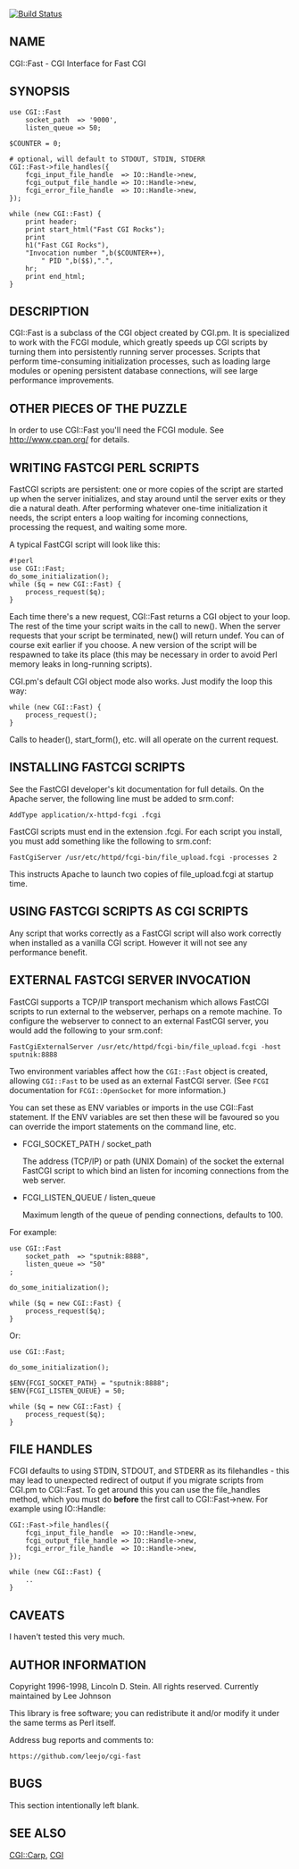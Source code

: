 [![Build Status](https://travis-ci.org/leejo/cgi-fast.svg?branch=master)](https://travis-ci.org/leejo/cgi-fast)

## NAME

CGI::Fast - CGI Interface for Fast CGI

## SYNOPSIS

    use CGI::Fast
        socket_path  => '9000',
        listen_queue => 50;

    $COUNTER = 0;

    # optional, will default to STDOUT, STDIN, STDERR
    CGI::Fast->file_handles({
        fcgi_input_file_handle  => IO::Handle->new,
        fcgi_output_file_handle => IO::Handle->new,
        fcgi_error_file_handle  => IO::Handle->new,
    });

    while (new CGI::Fast) {
        print header;
        print start_html("Fast CGI Rocks");
        print
        h1("Fast CGI Rocks"),
        "Invocation number ",b($COUNTER++),
            " PID ",b($$),".",
        hr;
        print end_html;
    }

## DESCRIPTION

CGI::Fast is a subclass of the CGI object created by CGI.pm.  It is
specialized to work with the FCGI module, which greatly speeds up CGI
scripts by turning them into persistently running server processes.
Scripts that perform time-consuming initialization processes, such as
loading large modules or opening persistent database connections, will
see large performance improvements.

## OTHER PIECES OF THE PUZZLE

In order to use CGI::Fast you'll need the FCGI module.  See
http://www.cpan.org/ for details.

## WRITING FASTCGI PERL SCRIPTS

FastCGI scripts are persistent: one or more copies of the script
are started up when the server initializes, and stay around until
the server exits or they die a natural death.  After performing
whatever one-time initialization it needs, the script enters a
loop waiting for incoming connections, processing the request, and
waiting some more.

A typical FastCGI script will look like this:

    #!perl
    use CGI::Fast;
    do_some_initialization();
    while ($q = new CGI::Fast) {
        process_request($q);
    }

Each time there's a new request, CGI::Fast returns a
CGI object to your loop.  The rest of the time your script
waits in the call to new().  When the server requests that
your script be terminated, new() will return undef.  You can
of course exit earlier if you choose.  A new version of the
script will be respawned to take its place (this may be
necessary in order to avoid Perl memory leaks in long-running
scripts).

CGI.pm's default CGI object mode also works.  Just modify the loop
this way:

    while (new CGI::Fast) {
        process_request();
    }

Calls to header(), start\_form(), etc. will all operate on the
current request.

## INSTALLING FASTCGI SCRIPTS

See the FastCGI developer's kit documentation for full details.  On
the Apache server, the following line must be added to srm.conf:

    AddType application/x-httpd-fcgi .fcgi

FastCGI scripts must end in the extension .fcgi.  For each script you
install, you must add something like the following to srm.conf:

    FastCgiServer /usr/etc/httpd/fcgi-bin/file_upload.fcgi -processes 2

This instructs Apache to launch two copies of file\_upload.fcgi at
startup time.

## USING FASTCGI SCRIPTS AS CGI SCRIPTS

Any script that works correctly as a FastCGI script will also work
correctly when installed as a vanilla CGI script.  However it will
not see any performance benefit.

## EXTERNAL FASTCGI SERVER INVOCATION

FastCGI supports a TCP/IP transport mechanism which allows FastCGI scripts to run
external to the webserver, perhaps on a remote machine.  To configure the
webserver to connect to an external FastCGI server, you would add the following
to your srm.conf:

    FastCgiExternalServer /usr/etc/httpd/fcgi-bin/file_upload.fcgi -host sputnik:8888

Two environment variables affect how the `CGI::Fast` object is created,
allowing `CGI::Fast` to be used as an external FastCGI server. (See `FCGI`
documentation for `FCGI::OpenSocket` for more information.)

You can set these as ENV variables or imports in the use CGI::Fast statement.
If the ENV variables are set then these will be favoured so you can override
the import statements on the command line, etc.

- FCGI\_SOCKET\_PATH / socket\_path

    The address (TCP/IP) or path (UNIX Domain) of the socket the external FastCGI
    script to which bind an listen for incoming connections from the web server.

- FCGI\_LISTEN\_QUEUE / listen\_queue

    Maximum length of the queue of pending connections, defaults to 100.

For example:

    use CGI::Fast
        socket_path  => "sputnik:8888",
        listen_queue => "50"
    ;

    do_some_initialization();

    while ($q = new CGI::Fast) {
        process_request($q);
    }

Or:

    use CGI::Fast;

    do_some_initialization();

    $ENV{FCGI_SOCKET_PATH} = "sputnik:8888";
    $ENV{FCGI_LISTEN_QUEUE} = 50;

    while ($q = new CGI::Fast) {
        process_request($q);
    }

## FILE HANDLES

FCGI defaults to using STDIN, STDOUT, and STDERR as its filehandles - this
may lead to unexpected redirect of output if you migrate scripts from CGI.pm
to CGI::Fast. To get around this you can use the file\_handles method, which
you must do **before** the first call to CGI::Fast->new. For example using
IO::Handle:

    CGI::Fast->file_handles({
        fcgi_input_file_handle  => IO::Handle->new,
        fcgi_output_file_handle => IO::Handle->new,
        fcgi_error_file_handle  => IO::Handle->new,
    });

    while (new CGI::Fast) {
        ..
    }

## CAVEATS

I haven't tested this very much.

## AUTHOR INFORMATION

Copyright 1996-1998, Lincoln D. Stein.  All rights reserved. Currently
maintained by Lee Johnson

This library is free software; you can redistribute it and/or modify
it under the same terms as Perl itself.

Address bug reports and comments to:

    https://github.com/leejo/cgi-fast

## BUGS

This section intentionally left blank.

## SEE ALSO

[CGI::Carp](https://metacpan.org/pod/CGI::Carp), [CGI](https://metacpan.org/pod/CGI)
